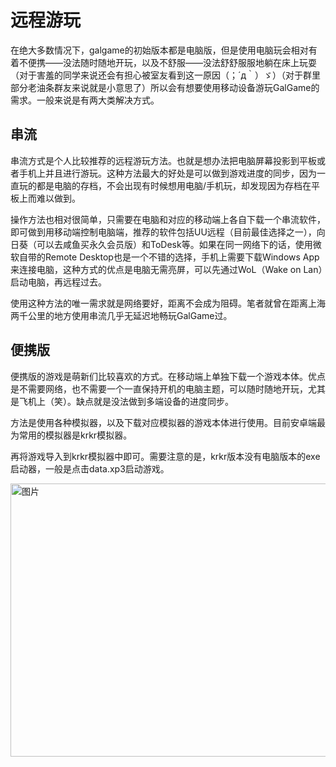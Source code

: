 # 远程游玩
在绝大多数情况下，galgame的初始版本都是电脑版，但是使用电脑玩会相对有着不便携——没法随时随地开玩，以及不舒服——没法舒舒服服地躺在床上玩耍（对于害羞的同学来说还会有担心被室友看到这一原因（；´д｀）ゞ）（对于群里部分老油条群友来说就是小意思了）所以会有想要使用移动设备游玩GalGame的需求。一般来说是有两大类解决方式。
## 串流
串流方式是个人比较推荐的远程游玩方法。也就是想办法把电脑屏幕投影到平板或者手机上并且进行游玩。这种方法最大的好处是可以做到游戏进度的同步，因为一直玩的都是电脑的存档，不会出现有时候想用电脑/手机玩，却发现因为存档在平板上而难以做到。

操作方法也相对很简单，只需要在电脑和对应的移动端上各自下载一个串流软件，即可做到用移动端控制电脑端，推荐的软件包括UU远程（目前最佳选择之一），向日葵（可以去咸鱼买永久会员版）和ToDesk等。如果在同一网络下的话，使用微软自带的Remote Desktop也是一个不错的选择，手机上需要下载Windows App来连接电脑，这种方式的优点是电脑无需亮屏，可以先通过WoL（Wake on Lan）启动电脑，再远程过去。

使用这种方法的唯一需求就是网络要好，距离不会成为阻碍。笔者就曾在距离上海两千公里的地方使用串流几乎无延迟地畅玩GalGame过。
## 便携版
便携版的游戏是萌新们比较喜欢的方式。在移动端上单独下载一个游戏本体。优点是不需要网络，也不需要一个一直保持开机的电脑主题，可以随时随地开玩，尤其是飞机上（笑）。缺点就是没法做到多端设备的进度同步。

方法是使用各种模拟器，以及下载对应模拟器的游戏本体进行使用。目前安卓端最为常用的模拟器是krkr模拟器。

再将游戏导入到krkr模拟器中即可。需要注意的是，krkr版本没有电脑版本的exe启动器，一般是点击data.xp3启动游戏。

<img width="699" height="437" alt="图片" src="https://github.com/user-attachments/assets/4b1c02e1-9ce9-41d0-8d53-1ef88a2c13ba" />

